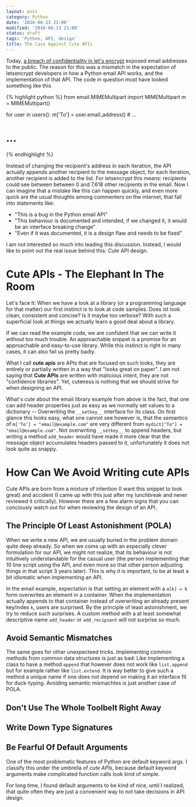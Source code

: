 ```yaml
---
layout: post
category: Python
date: '2016-06-13 21:00'
modified: '2016-06-13 21:00'
status: draft
tags: 'Python, API, design'
title: The Case Against Cute APIs
---
```


Today, [a breach of confidentiality in let's
encrypt](https://community.letsencrypt.org/t/email-address-disclosures-preliminary-report-june-11-2016/16867)
exposed email addresses to the public. The reason for this was a
mismatch in the expectation of letsencrypt developers in how a Python
email API works, and the implementation of that API. The code in
question must have looked something like this

{% highlight python %}
from email.MIMEMultipart import MIMEMultipart
m = MIMEMultipart()

for user in users():
    m['To'] = user.email_address()
    # ...

# ...
{% endhighlight %}

Instead of changing the recipient's address in each iteration, the API
actually appends another recipient to the message object, for each
iteration, another recipient is added to the list. For letsencrypt this
means: recipients could see between between 0 and 7,618 other recipients
in the email. Now I can imagine that a mistake like this can happen
quickly, and even more quick are the usual thoughts among commenters on
the internet, that fall into statements like:

-   "This is a bug in the Python email API"
-   "This behaviour is documented and intended, if we changed it, it
    would be an interface breaking change"
-   "Even if it was documented, it is a design flaw and needs to be
    fixed"

I am not interested so much into leading this discussion. Instead, I
would like to point out the real issue behind this: *Cute* API design.

Cute APIs - The Elephant In The Room
====================================

Let's face it: When we have a look at a library (or a programming
language for that matter) our first instinct is to look at code samples.
Does ist look clean, consistent and concise? Is it maybe too verbose?
With such a superficial look at things we actually learn a good deal
about a library.

If we can read the example code, we are confident that we can write it
without too much trouble. An approachable snippet is a promise for an
approachable and easy-to-use library. While this instinct is right in
many cases, it can also fail us pretty badly.

What I call **cute apis** are APIs that are focused on such looks, they
are entirely or partially written in a way that "looks great on paper".
I am not saying that **Cute APIs** are written with malicious intent,
they are not "confidence libraries". Yet, cuteness is nothing that we
should strive for when designing an API.

What's cute about the email library example from above is the fact, that
one can add header properties just as easy as we normally set values to
a dictionary -- Overwriting the `__setkey__` interface for its class. On
first glance this looks easy, what one cannot see however is, that the
semantics of `m['To'] = "email@example.com"` are very different from
`mydict["To"] = "email@example.com"`. Not overwriting `__setkey__` to
append headers, but writing a method `add_header` would have made it
more clear that the message object accumulates headers passed to it,
unfortunately it does not look quite as snappy.

How Can We Avoid Writing cute APIs
==================================

Cute APIs are born from a mixture of intention (I want this snippet to
look great) and accident (I came up with this just after my lunchbreak
and never reviewed it critically). However there are a few alarm signs
that you can conciously watch out for when reviewing the design of an
API.

The Principle Of Least Astonishment (POLA)
------------------------------------------

When we write a new API, we are usually buried in the problem domain
quite deep already. So when we come up with an especially clever
formulation for our API, we might not realize, that its behaviour is not
intuitively understandable for the casual user (the person implementing
that 10 line script using the API, and even more so that other person
adjusting things in that script 3 years later). This is why it is
important, to be at least a bit idiomatic when implementing an API.

In the email example, expectation is that setting an element with a
`a[k] = b` form overwrites an element in a container. When the
implementation actually appends to that container instead of overwriting
an already present key/index `k`, users are surprised. By the principle
of least astonishment, we try to reduce such surprises. A custom method
with a at least somewhat descriptive name `add_header` or
`add_recipient` will not surprise so much.

Avoid Semantic Mismatches
-------------------------

The same goes for other unexpecteed tricks. Implementing common methods
from common data structures is just as bad: Like implementing a class to
have a method `append` that however does not work like `list.append` but
for example rather like `list.extend`. It is way better to give such a
method a unique name if one does not depend on making it an interface
fit for duck-typing. Avoiding semantic mismachtes is just another case
of POLA.

Don't Use The Whole Toolbelt Right Away
---------------------------------------

Write Down Type Signatures
--------------------------

Be Fearful Of Default Arguments
-------------------------------

One of the most problematic features of Python are default keyword args.
I classify this under the umbrella of *cute APIs*, because default
keyword arguments make complicated function calls look kind of simple.

For long time, I found default arguments to be kind of nice, until I
realized, that quite often they are just a convenient way to not take
decisions in API design.
